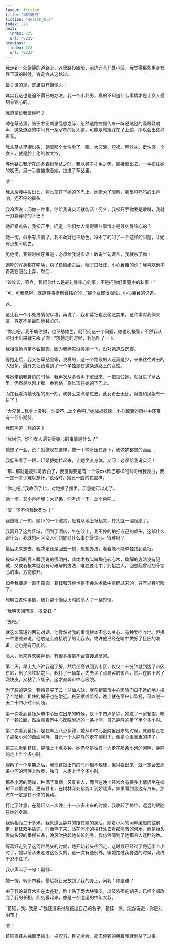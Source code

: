 ```yaml
---
layout: fiction
title: "跟踪葛钰"
fiction: "deatch_bus"
index: 224
next:
  index: 225
  url: "0225"
previous:
  index: 223
  url: "0223"
---
```

我走到一处僻静的道路上，这里路段幽暗，前边还有几处小区，我觉得那些单身女性下班的时候，肯定会从这路过。

最关键的是，这里没有摄像头！

其实我这也是迫不得已的办法，我一个小处男，真的不知道什么事情才是让女人最刻骨铭心的。

难道是说我爱你吗？

蹲在草丛里，脑子中正胡思乱想之际，忽然道路左侧传来一阵哒哒哒的高跟鞋响声，这条道路的中间有一条窄窄的盲人道，可能是鞋跟踩在了上边，所以会出这种声音。

我从草丛里探出头，朝着那个女性看了一眼，大波浪，短裙，黑丝袜，挺性感一个女人，就是脸上化的妆太浓。

等他路过我所在的冬青树草丛之时，我以狮子扑兔之势，直接窜出去，一手捂住她的嘴巴，另一手直接拖着她，拉进了草丛里。

噌！

我从后腰中拔出匕，将匕顶在了她的下巴上，她瞪大了眼睛，嘴里呜呜呜的出声响，还不停的摇头。

我冷声说：问你一件事，你给我说实话就能活！另外，我松开手你要是敢叫，我就一刀戳穿你的下巴！

她赶紧点头，我松开手，问道：你们女人觉得哪些事情才是最刻骨铭心的？

她一愣，似乎有点傻了，我不劫财也不劫色，冷不丁的问了一个这样的问题，让她有点想不明白。

见他愣，我顿时咬牙狠道：必须给我说实话！敢说半句谎言，我就杀了你！

她吓的浑身都在哆嗦，稳了稳情绪之后，咽了口吐沫，小心翼翼的说：我喜欢他抱着我在阳台上弄，然后...

“诶诶诶，等会，我问你什么是最刻骨铭心的事，不是问你们家庭中的私事！”

“可...可我觉得，就这件事挺刻骨铭心的...”那个女郎很胆怯，小心翼翼的说道。

这...

这让我一个小处男情何以堪，再说了，我和葛钰也没偷吃禁果，这种事对我俩来言，肯定不是最刻骨铭心的。

“你走吧，我不劫你财，也不劫你色，就只问这一个问题，你也别报警，不然我从监狱里出来就去杀了你！”放她走的时候，我恐吓了一下。

我相信她肯定不会报警，因为我确实没碰她一下，没对她造成伤害。

等她走后，我又在草丛里等，说真的，这一个路段的人还真是少，来来往往过去的人很多，最终又让我看到了一个单独走在这条道路上的女性。

等她走到我身边的时候，我再次从冬青树下窜出来，一把拉住她，就扯进了草丛里，仍然是以刚才那一番套路，将匕顶在她的下巴上。

而在我看清她长相的那一刻，我特么差点晕过去，此女奇丑无比，简直和凤姐有一拼了！

“大兄弟...我身上没钱，你要不...劫个色吧。”她战战兢兢，小心翼翼的眼神中还带有一丝小期待。

我怒声道：想的美！

“我问你，你们女人最刻骨铭心的事情是什么？”

她想了一会，说：就像现在这样，被一个帅哥压在身下，我做梦都想的画面...

我低头看了一眼，赶紧把她拉起来，让她坐直身体，又问：必须给我说实话！

“那...那就是被帅哥表白了，我觉得要是有一个像xxx欧巴那样的帅哥给我表白，我一定一辈子难以忘怀。”说话时，她还一脸的花痴样。

“你走吧。”我收回了匕，对她摆了摆手，示意她可以走了。

她一愣，又小声问我：大兄弟，你考虑一下，劫个色吧...

“滚！信不信我砍死你！”

我爆吼了一句，她吓的一个激灵，赶紧从地上窜起来，转头就一溜烟跑了。

我离开了这片区域，回到了酒店，坐在沙上，我不停的拍打自己的额头，这都什么跟什么，我就想问问女人们到底对什么事刻骨铭心，很难吗？

最后思来想去，我决定还是回去一趟，想想办法，看看能不能单独找到葛钰。

操纵火鸦的高人跟我说的很明白，此类术数叫做梅花转心术，破解的方法没有记载，又或者根本就没有可破解的方法，唯独要让中了此招之人，回想起曾经刻骨铭心的事，方能解开。

如今我要是一直不露面，葛钰和苏桢也是不会从术数中清醒过来的，只有以身犯险了。

想明白这件事情，我对那个操纵火鸦的高人了一条短信。

“我明天回市区，找葛钰。”

“去吧。”

就这么简短的两句对话，他竟然对我的事情根本不怎么关心，有种爱咋咋地。但换一种思维来说，他敢这么直接明了的让我去，或许他已经在暗中做好了接应的准备，这也是有可能的。

高人，历来喜欢装神秘，有很多事情不会直接点破的。

第二天，早上九点钟我退了房，然后坐高铁回到市区，仅仅二十分钟就到达了市区东站，出了高铁站之后，我打了一辆车，先去买了点易容的东西，然后在脸上贴了两块皮，又粘了点胡子，这才直奔市中心医院。

为了装的更像，我特意买了二十盆仙人球，就在距离市中心医院门口不远的地方摆了个地摊，租住的房子也在附近。白天摆摊监视，晚上就在窗户口监视，可以说一天二十四小时不间断。

第一次看到葛钰从市中心医院出来的时候，是下午四点多钟，她进了一家餐馆，吃了一顿拉面，然后顺着市中心医院附近的一条小河，自己静静的走了半个多小时。

第二次看到葛钰，是在早上八点多钟，她从市中心医院里出来的时候，就直接走在了那条小河的西面河畔，自己一个人静静的走在柳树下，像是心事重重的样子。

第三次看到葛钰，是晚上十点多钟，她仍然是独自一人走在那条小河的河畔，静静的走上半个多小时。

观察了一个星期之后，我现葛钰出门的时间很不规律，但只要出来，就一定会去那条小河的河畔上散步，独自一人走上半个多小时。

那条小河的两岸，种满了垂柳，风景宜人，而且在晚上经常会有很多小情侣坐在柳树下谈情说爱，更有甚者，在树林深处都能听到娇喘声，如果看到里边有汽车，那汽车一定是在不停的晃动。

打定了注意，在葛钰又一次晚上十一点多出来的时候，我收起了摊位，远远的跟随在她的身后。

我俩相距二十多米，我就这么静静的跟在她的身后，顺着小河的河畔缓缓的往前走，葛钰双手插兜，时而停下来，站在河岸的栏杆处去看那清澈的河水，而是抬头看向头顶的垂柳枝条，晚风吹拂起她长长的秀，我仿佛闻到了她那令人迷醉的香。

等葛钰走到了这河畔尽头的时候，她开始转头往回走，这时候已经过了将近半个小时了，她以前从未走过这么久的，这一次有些例外，等她路过我身边的时候，我终于忍不住了。

我小声叫了一句：葛钰...

她一愣，转头四看，最后将目光放到了我的身上，问我：你是谁？

由于我的易容术实在太差劲，脸上贴了两大块猪皮，以及浓密的胡子，已经全部改变了我的长相，此刻看起来，像是一个邋遢的中年大叔。

“葛钰，我...我是...”我还没来得及报出自己的名字，葛钰一惊，忽然说道：你是刘明布！

噌！

葛钰直接从袖筒里拔出一把短刀，目光冷峻，毫无停顿的朝着我就刺杀了过来。
